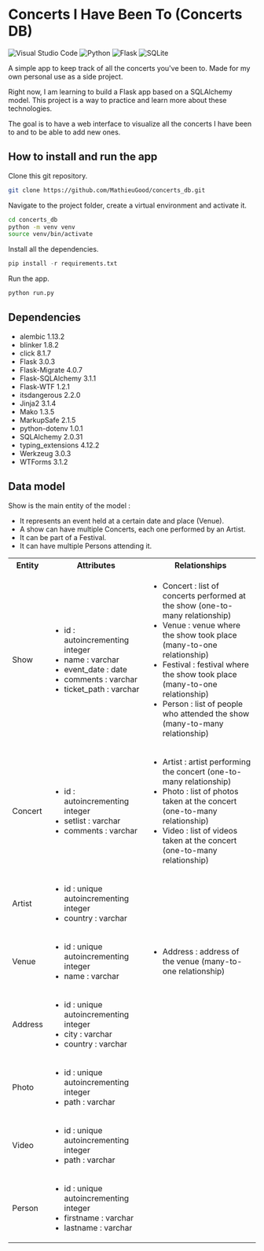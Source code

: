 # Concerts I Have Been To (Concerts DB)
![Visual Studio Code](https://img.shields.io/badge/Visual%20Studio%20Code-0078d7.svg?style=for-the-badge&logo=visual-studio-code&logoColor=white) ![Python](https://img.shields.io/badge/python-3670A0?style=for-the-badge&logo=python&logoColor=ffdd54) ![Flask](https://img.shields.io/badge/flask-%23000.svg?style=for-the-badge&logo=flask&logoColor=white) ![SQLite](https://img.shields.io/badge/sqlite-%2307405e.svg?style=for-the-badge&logo=sqlite&logoColor=white)


A simple app to keep track of all the concerts you've been to. Made for my own personal use as a side project.

Right now, I am learning to build a Flask app based on a SQLAlchemy model. This project is a way to practice and learn more about these technologies.

The goal is to have a web interface to visualize all the concerts I have been to and to be able to add new ones.

## How to install and run the app

Clone this git repository.
```bash
git clone https://github.com/MathieuGood/concerts_db.git
```

Navigate to the project folder, create a virtual environment and activate it.
```bash
cd concerts_db
python -m venv venv
source venv/bin/activate
```

Install all the dependencies.
```python
pip install -r requirements.txt
```

Run the app.
```bash
python run.py
```

## Dependencies

- alembic 1.13.2
- blinker 1.8.2
- click 8.1.7
- Flask 3.0.3
- Flask-Migrate 4.0.7
- Flask-SQLAlchemy 3.1.1
- Flask-WTF 1.2.1
- itsdangerous 2.2.0
- Jinja2 3.1.4
- Mako 1.3.5
- MarkupSafe 2.1.5
- python-dotenv 1.0.1
- SQLAlchemy 2.0.31
- typing_extensions 4.12.2
-  Werkzeug 3.0.3
- WTForms 3.1.2

## Data model

Show is the main entity of the model :
- It represents an event held at a certain date and place (Venue).
- A show can have multiple Concerts, each one performed by an Artist.
- It can be part of a Festival.
- It can have multiple Persons attending it.


<table>
    <tbody>
        <tr>
            <th>Entity</th>
            <th>Attributes</th>
            <th>Relationships</th>
        </tr>
         <tr>
            <td>Show</td>
            <td>
                <ul>
                    <li>id : autoincrementing integer</li>
                    <li>name : varchar</li>
                    <li>event_date : date</li>
                    <li>comments : varchar</li>
                    <li>ticket_path : varchar</li>
                </ul>
            </td>
            <td>
                <ul>
                    <li>Concert : list of concerts performed at the show (one-to-many relationship)</li>
                    <li>Venue : venue where the show took place (many-to-one relationship)</li>
                    <li>Festival : festival where the show took place (many-to-one relationship)</li>
                    <li>Person : list of people who attended the show (many-to-many relationship)</li>
                </ul>
            </td>
        </tr>
        <tr>
            <td>Concert</td>
            <td>
                <ul>
                    <li>id : autoincrementing integer</li>
                    <li>setlist : varchar</li>
                    <li>comments : varchar</li>
                </ul>
            </td>
            <td>
                <ul>
                    <li>Artist : artist performing the concert (one-to-many relationship)</li>
                    <li>Photo : list of photos taken at the concert (one-to-many relationship)</li>
                    <li>Video : list of videos taken at the concert (one-to-many relationship)</li>
                </ul>
            </td>
        </tr>
        <tr>
            <td>Artist</td>
            <td>
                <ul>
                    <li>id : unique autoincrementing integer</li>
                    <li>country : varchar</li>
                </ul>
            </td>
            <td>
            </td>
        </tr>
        <tr>
            <td>Venue</td>
            <td>
                <ul>
                    <li>id : unique autoincrementing integer</li>
                    <li>name : varchar</li>
                </ul>
            </td>
            <td>
                <ul>
                    <li>Address : address of the venue (many-to-one relationship)</li>
                </ul>
            </td>
        </tr>
        <tr>
            <td>Address</td>
            <td>
                <ul>
                    <li>id : unique autoincrementing integer</li>
                    <li>city : varchar</li>
                    <li>country : varchar</li>
                </ul>
            </td>
            <td></td>
        </tr>
        <tr>
            <td>Photo</td>
            <td>
                <ul>
                    <li>id : unique autoincrementing integer</li>
                    <li>path : varchar</li>
                </ul>
            </td>
            <td></td>
        </tr>
        <tr>
            <td>Video</td>
            <td>
                <ul>
                    <li>id : unique autoincrementing integer</li>
                    <li>path : varchar</li>
                </ul>
            </td>
            <td></td>
        </tr>
        <tr>
            <td>Person</td>
            <td>
                <ul>
                    <li>id : unique autoincrementing integer</li>
                    <li>firstname : varchar</li>
                    <li>lastname : varchar</li>
                </ul>
            </td>
            <td></td>
    </tbody>
</table>

